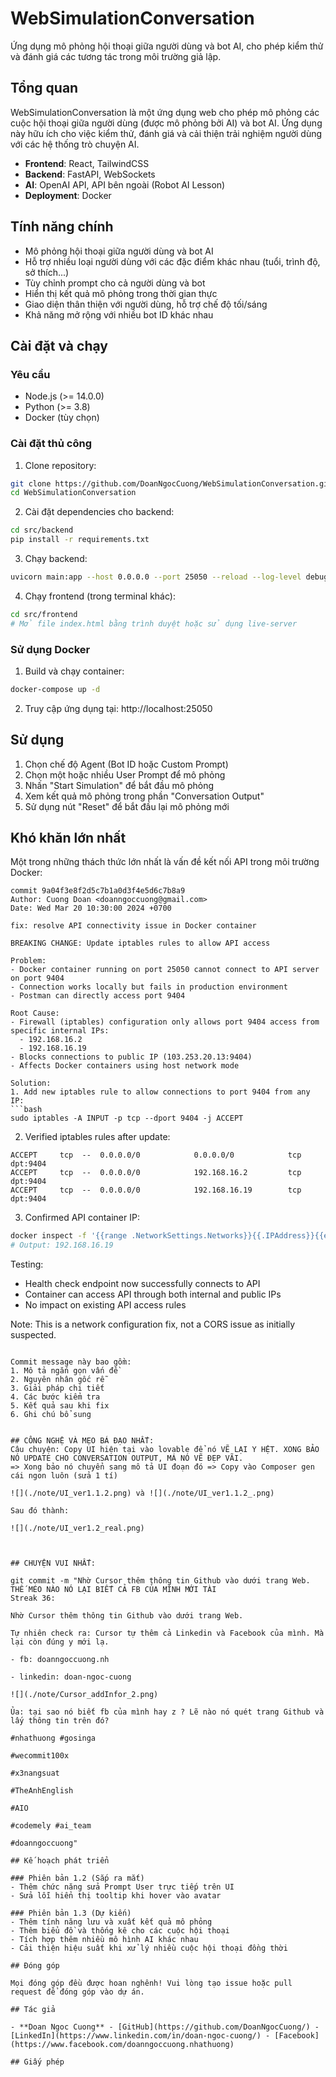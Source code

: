 # WebSimulationConversation

Ứng dụng mô phỏng hội thoại giữa người dùng và bot AI, cho phép kiểm thử và đánh giá các tương tác trong môi trường giả lập.

## Tổng quan

WebSimulationConversation là một ứng dụng web cho phép mô phỏng các cuộc hội thoại giữa người dùng (được mô phỏng bởi AI) và bot AI. Ứng dụng này hữu ích cho việc kiểm thử, đánh giá và cải thiện trải nghiệm người dùng với các hệ thống trò chuyện AI.

- **Frontend**: React, TailwindCSS
- **Backend**: FastAPI, WebSockets
- **AI**: OpenAI API, API bên ngoài (Robot AI Lesson)
- **Deployment**: Docker

## Tính năng chính

- Mô phỏng hội thoại giữa người dùng và bot AI
- Hỗ trợ nhiều loại người dùng với các đặc điểm khác nhau (tuổi, trình độ, sở thích...)
- Tùy chỉnh prompt cho cả người dùng và bot
- Hiển thị kết quả mô phỏng trong thời gian thực
- Giao diện thân thiện với người dùng, hỗ trợ chế độ tối/sáng
- Khả năng mở rộng với nhiều bot ID khác nhau

## Cài đặt và chạy

### Yêu cầu

- Node.js (>= 14.0.0)
- Python (>= 3.8)
- Docker (tùy chọn)

### Cài đặt thủ công

1. Clone repository:
```bash
git clone https://github.com/DoanNgocCuong/WebSimulationConversation.git
cd WebSimulationConversation
```

2. Cài đặt dependencies cho backend:
```bash
cd src/backend
pip install -r requirements.txt
```

3. Chạy backend:
```bash
uvicorn main:app --host 0.0.0.0 --port 25050 --reload --log-level debug
```

4. Chạy frontend (trong terminal khác):
```bash
cd src/frontend
# Mở file index.html bằng trình duyệt hoặc sử dụng live-server
```

### Sử dụng Docker

1. Build và chạy container:
```bash
docker-compose up -d
```

2. Truy cập ứng dụng tại: http://localhost:25050

## Sử dụng

1. Chọn chế độ Agent (Bot ID hoặc Custom Prompt)
2. Chọn một hoặc nhiều User Prompt để mô phỏng
3. Nhấn "Start Simulation" để bắt đầu mô phỏng
4. Xem kết quả mô phỏng trong phần "Conversation Output"
5. Sử dụng nút "Reset" để bắt đầu lại mô phỏng mới

## Khó khăn lớn nhất

Một trong những thách thức lớn nhất là vấn đề kết nối API trong môi trường Docker:

```git
commit 9a04f3e8f2d5c7b1a0d3f4e5d6c7b8a9
Author: Cuong Doan <doanngoccuong@gmail.com>
Date: Wed Mar 20 10:30:00 2024 +0700

fix: resolve API connectivity issue in Docker container

BREAKING CHANGE: Update iptables rules to allow API access

Problem:
- Docker container running on port 25050 cannot connect to API server on port 9404
- Connection works locally but fails in production environment
- Postman can directly access port 9404

Root Cause:
- Firewall (iptables) configuration only allows port 9404 access from specific internal IPs:
  - 192.168.16.2
  - 192.168.16.19
- Blocks connections to public IP (103.253.20.13:9404)
- Affects Docker containers using host network mode

Solution:
1. Add new iptables rule to allow connections to port 9404 from any IP:
```bash
sudo iptables -A INPUT -p tcp --dport 9404 -j ACCEPT
```

2. Verified iptables rules after update:
```
ACCEPT     tcp  --  0.0.0.0/0            0.0.0.0/0            tcp dpt:9404
ACCEPT     tcp  --  0.0.0.0/0            192.168.16.2         tcp dpt:9404
ACCEPT     tcp  --  0.0.0.0/0            192.168.16.19        tcp dpt:9404
```

3. Confirmed API container IP:
```bash
docker inspect -f '{{range .NetworkSettings.Networks}}{{.IPAddress}}{{end}}' robot-ai-lesson-server-master
# Output: 192.168.16.19
```

Testing:
- Health check endpoint now successfully connects to API
- Container can access API through both internal and public IPs
- No impact on existing API access rules

Note: This is a network configuration fix, not a CORS issue as initially suspected.
````

Commit message này bao gồm:
1. Mô tả ngắn gọn vấn đề
2. Nguyên nhân gốc rễ
3. Giải pháp chi tiết
4. Các bước kiểm tra
5. Kết quả sau khi fix
6. Ghi chú bổ sung


## CÔNG NGHỆ VÀ MẸO BÁ ĐẠO NHẤT: 
Câu chuyện: Copy UI hiện tại vào lovable để nó VẼ LẠI Y HỆT. XONG BẢO NÓ UPDATE CHO CONVERSATION OUTPUT, MÁ NÓ VẼ ĐẸP VÃI. 
=> Xong bảo nó chuyển sang mô tả UI đoạn đó => Copy vào Composer gen cái ngon luôn (sửa 1 tí)

![](./note/UI_ver1.1.2.png) và ![](./note/UI_ver1.1.2_.png)

Sau đó thành: 

![](./note/UI_ver1.2_real.png)



## CHUYỆN VUI NHẤT: 

git commit -m "Nhờ Cursor thêm thông tin Github vào dưới trang Web. THẾ MÉO NÀO NÓ LẠI BIẾT CẢ FB CỦA MÌNH MỚI TÀI
Streak 36: 

Nhờ Cursor thêm thông tin Github vào dưới trang Web. 

Tự nhiên check ra: Cursor tự thêm cả Linkedin và Facebook của mình. Mà lại còn đúng y mới lạ. 

- fb: doanngoccuong.nh

- linkedin: doan-ngoc-cuong

![](./note/Cursor_addInfor_2.png)

Ủa: tại sao nó biết fb của mình hay z ? Lẽ nào nó quét trang Github và lấy thông tin trên đó? 

#nhathuong #gosinga

#wecommit100x

#x3nangsuat

#TheAnhEnglish

#AIO

#codemely #ai_team

#doanngoccuong"

## Kế hoạch phát triển

### Phiên bản 1.2 (Sắp ra mắt)
- Thêm chức năng sửa Prompt User trực tiếp trên UI
- Sửa lỗi hiển thị tooltip khi hover vào avatar

### Phiên bản 1.3 (Dự kiến)
- Thêm tính năng lưu và xuất kết quả mô phỏng
- Thêm biểu đồ và thống kê cho các cuộc hội thoại
- Tích hợp thêm nhiều mô hình AI khác nhau
- Cải thiện hiệu suất khi xử lý nhiều cuộc hội thoại đồng thời

## Đóng góp

Mọi đóng góp đều được hoan nghênh! Vui lòng tạo issue hoặc pull request để đóng góp vào dự án.

## Tác giả

- **Doan Ngoc Cuong** - [GitHub](https://github.com/DoanNgocCuong/) - [LinkedIn](https://www.linkedin.com/in/doan-ngoc-cuong/) - [Facebook](https://www.facebook.com/doanngoccuong.nhathuong)

## Giấy phép